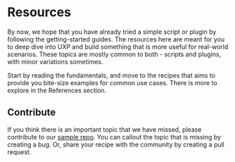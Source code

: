 # Resources

By now, we hope that you have already tried a simple script or plugin by following the getting-started guides. The resources here are meant for you to deep dive into UXP and build something that is more useful for real-world scenarios. These topics are mostly common to both - scripts and plugins, with minor variations sometimes. 

Start by reading the fundamentals, and move to the recipes that aims to provide you bite-size examples for common use cases. There is more to explore in the References section. 

## Contribute
If you think there is an important topic that we have missed, please contribute to our [sample repo](). You can callout the topic that is missing by creating a bug. Or, share your recipe with the community by creating a pull request. 